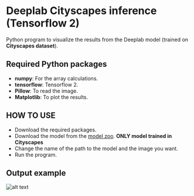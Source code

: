 # Deeplab Cityscapes inference (Tensorflow 2)
Python program to visualize the results from the Deeplab model (trained on **Cityscapes dataset**).

## Required Python packages
* **numpy**: For the array calculations.
* **tensorflow**: Tensorflow 2.
* **Pillow**: To read the image.
* **Matplotlib**: To plot the results.

## HOW TO USE
* Download the required packages.
* Download the model from the [model zoo](https://github.com/tensorflow/models/blob/master/research/deeplab/g3doc/model_zoo.md). **ONLY model trained in Cityscapes**
* Change the name of the path to the model and the image you want.
* Run the program.

## Output example
![alt text](https://github.com/ibaiGorordo/Deeplab_Cityscapes_inference/blob/master/outputExample.PNG)

